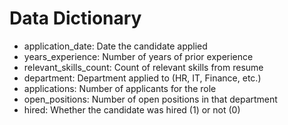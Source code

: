 # Data Dictionary

- application_date: Date the candidate applied
- years_experience: Number of years of prior experience
- relevant_skills_count: Count of relevant skills from resume
- department: Department applied to (HR, IT, Finance, etc.)
- applications: Number of applicants for the role
- open_positions: Number of open positions in that department
- hired: Whether the candidate was hired (1) or not (0)

